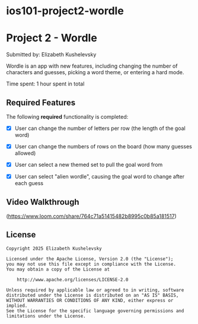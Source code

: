 # ios101-project2-wordle
# Project 2 - Wordle

Submitted by: Elizabeth Kushelevsky

Wordle is an app with new features, including changing the number of characters and guesses, picking a word theme, or entering a hard mode.

Time spent: 1 hour spent in total

## Required Features

The following **required** functionality is completed:

- [x] User can change the number of letters per row (the length of the goal word)
- [x] User can change the numbers of rows on the board (how many guesses allowed)
- [x] User can select a new themed set to pull the goal word from
- [x] User can select "alien wordle", causing the goal word to change after each guess



## Video Walkthrough

(https://www.loom.com/share/764c71a51415482b8995c0b85a181517)

## License

    Copyright 2025 Elizabeth Kushelevsky

    Licensed under the Apache License, Version 2.0 (the "License");
    you may not use this file except in compliance with the License.
    You may obtain a copy of the License at

        http://www.apache.org/licenses/LICENSE-2.0

    Unless required by applicable law or agreed to in writing, software
    distributed under the License is distributed on an "AS IS" BASIS,
    WITHOUT WARRANTIES OR CONDITIONS OF ANY KIND, either express or implied.
    See the License for the specific language governing permissions and
    limitations under the License.
